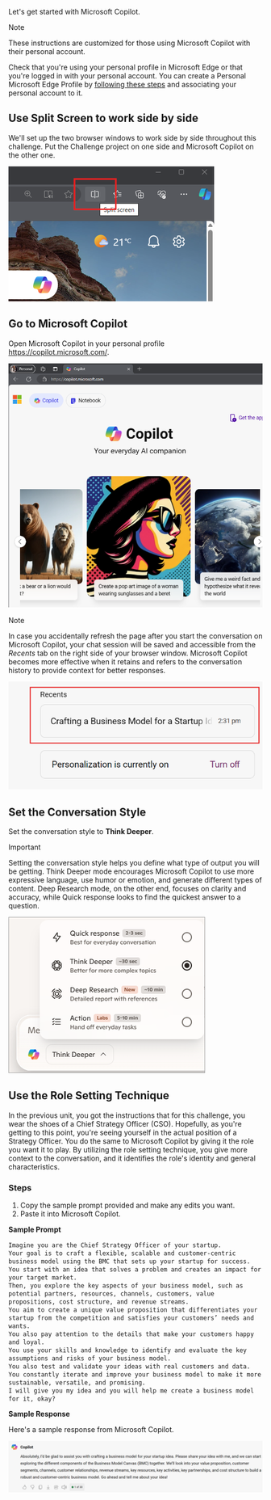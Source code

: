 Let's get started with Microsoft Copilot.

> [!NOTE]
> These instructions are customized for those using Microsoft Copilot with their personal account.

Check that you're using your personal profile in Microsoft Edge or that you're logged in with your personal account. You can create a Personal Microsoft Edge Profile by [following these steps](https://support.microsoft.com/en-us/topic/sign-in-and-create-multiple-profiles-in-microsoft-edge-df94e622-2061-49ae-ad1d-6f0e43ce6435#:~:text=1%20Create%20multiple%20profiles.%202%20Select%20Profile%2C%20then,The%20additional%20profiles%20are%20now%20available%20for%20selection) and associating your personal account to it.

## Use Split Screen to work side by side

We'll set up the two browser windows to work side by side throughout this challenge. Put the Challenge project on one side and Microsoft Copilot on the other one.

![Screenshot showing split screen feature on Microsoft Edge.](../media/split-screen-feature.png)

## Go to Microsoft Copilot

Open Microsoft Copilot in your personal profile <https://copilot.microsoft.com/>.

![Screenshot showing Microsoft copilot landing page](../media/microsoft-copilot-landing.png)

> [!NOTE]
> In case you accidentally refresh the page after you start the conversation on Microsoft Copilot, your chat session will be saved and accessible from the _Recents_ tab on the right side of your browser window. Microsoft Copilot becomes more effective when it retains and refers to the conversation history to provide context for better responses.

![Screenshot showing conversation history](../media/copilot-recents.png)

## Set the Conversation Style

Set the conversation style to **Think Deeper**.

> [!IMPORTANT]
> Setting the conversation style helps you define what type of output you will be getting. Think Deeper mode encourages Microsoft Copilot to use more expressive language, use humor or emotion, and generate different types of content. Deep Research mode, on the other end, focuses on clarity and accuracy, while Quick response looks to find the quickest answer to a question.

![Screenshot showing conversation style set to creative.](../media/conversation-style.png)

## Use the Role Setting Technique

In the previous unit, you got the instructions that for this challenge, you wear the shoes of a Chief Strategy Officer (CSO). Hopefully, as you're getting to this point, you're seeing yourself in the actual position of a Strategy Officer.
You do the same to Microsoft Copilot by giving it the role you want it to play. By utilizing the role setting technique, you give more context to the conversation, and it identifies the role's identity and general characteristics.

### Steps

1. Copy the sample prompt provided and make any edits you want.
2. Paste it into Microsoft Copilot.

**Sample Prompt**

```text
Imagine you are the Chief Strategy Officer of your startup.
Your goal is to craft a flexible, scalable and customer-centric business model using the BMC that sets up your startup for success.
You start with an idea that solves a problem and creates an impact for your target market.
Then, you explore the key aspects of your business model, such as potential partners, resources, channels, customers, value propositions, cost structure, and revenue streams.
You aim to create a unique value proposition that differentiates your startup from the competition and satisfies your customers’ needs and wants.
You also pay attention to the details that make your customers happy and loyal.
You use your skills and knowledge to identify and evaluate the key assumptions and risks of your business model.
You also test and validate your ideas with real customers and data.
You constantly iterate and improve your business model to make it more sustainable, versatile, and promising.
I will give you my idea and you will help me create a business model for it, okay?
```

**Sample Response**

Here's a sample response from Microsoft Copilot.

![Screenshot showing using role setting technique response.](../media/role-setting.png)
